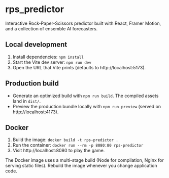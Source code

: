 # rps_predictor

Interactive Rock-Paper-Scissors predictor built with React, Framer Motion, and a collection of ensemble AI forecasters.

## Local development

1. Install dependencies: `npm install`
2. Start the Vite dev server: `npm run dev`
3. Open the URL that Vite prints (defaults to http://localhost:5173).

## Production build

- Generate an optimized build with `npm run build`. The compiled assets land in `dist/`.
- Preview the production bundle locally with `npm run preview` (served on http://localhost:4173).

## Docker

1. Build the image: `docker build -t rps-predictor .`
2. Run the container: `docker run --rm -p 8080:80 rps-predictor`
3. Visit http://localhost:8080 to play the game.

The Docker image uses a multi-stage build (Node for compilation, Nginx for serving static files). Rebuild the image whenever you change application code.